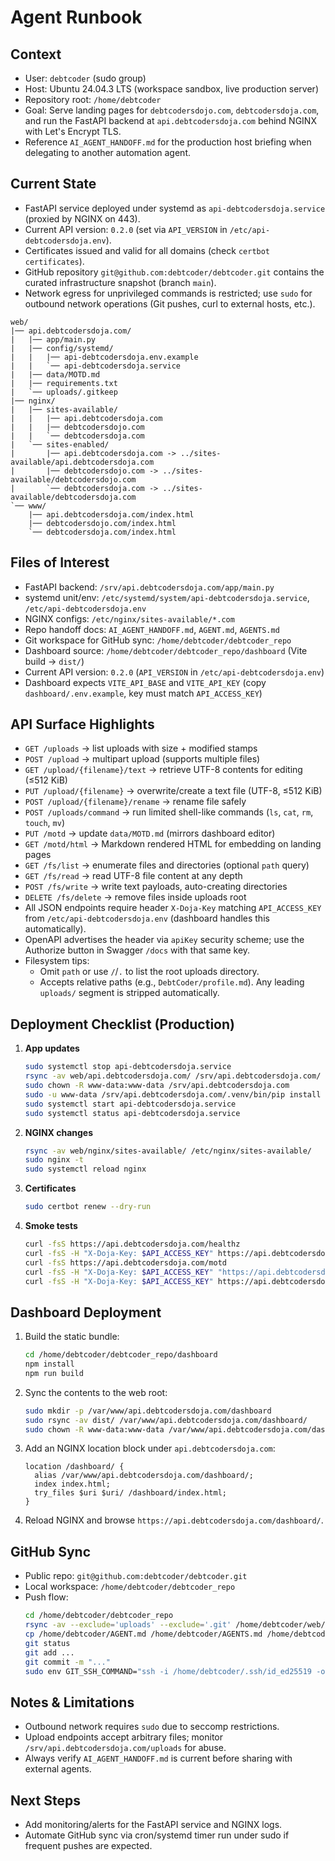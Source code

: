 # Agent Runbook

## Context
- User: `debtcoder` (sudo group)
- Host: Ubuntu 24.04.3 LTS (workspace sandbox, live production server)
- Repository root: `/home/debtcoder`
- Goal: Serve landing pages for `debtcodersdojo.com`, `debtcodersdoja.com`, and run the FastAPI backend at `api.debtcodersdoja.com` behind NGINX with Let's Encrypt TLS.
- Reference `AI_AGENT_HANDOFF.md` for the production host briefing when delegating to another automation agent.

## Current State
- FastAPI service deployed under systemd as `api-debtcodersdoja.service` (proxied by NGINX on 443).
- Current API version: `0.2.0` (set via `API_VERSION` in `/etc/api-debtcodersdoja.env`).
- Certificates issued and valid for all domains (check `certbot certificates`).
- GitHub repository `git@github.com:debtcoder/debtcoder.git` contains the curated infrastructure snapshot (branch `main`).
- Network egress for unprivileged commands is restricted; use `sudo` for outbound network operations (Git pushes, curl to external hosts, etc.).

```
web/
|── api.debtcodersdoja.com/
|   |── app/main.py
|   |── config/systemd/
|   |   |── api-debtcodersdoja.env.example
|   |   `── api-debtcodersdoja.service
|   |── data/MOTD.md
|   |── requirements.txt
|   `── uploads/.gitkeep
|── nginx/
|   |── sites-available/
|   |   |── api.debtcodersdoja.com
|   |   |── debtcodersdojo.com
|   |   `── debtcodersdoja.com
|   `── sites-enabled/
|       |── api.debtcodersdoja.com -> ../sites-available/api.debtcodersdoja.com
|       |── debtcodersdojo.com -> ../sites-available/debtcodersdojo.com
|       `── debtcodersdoja.com -> ../sites-available/debtcodersdoja.com
`── www/
    |── api.debtcodersdoja.com/index.html
    |── debtcodersdojo.com/index.html
    `── debtcodersdoja.com/index.html
```

## Files of Interest
- FastAPI backend: `/srv/api.debtcodersdoja.com/app/main.py`
- systemd unit/env: `/etc/systemd/system/api-debtcodersdoja.service`, `/etc/api-debtcodersdoja.env`
- NGINX configs: `/etc/nginx/sites-available/*.com`
- Repo handoff docs: `AI_AGENT_HANDOFF.md`, `AGENT.md`, `AGENTS.md`
- Git workspace for GitHub sync: `/home/debtcoder/debtcoder_repo`
- Dashboard source: `/home/debtcoder/debtcoder_repo/dashboard` (Vite build → `dist/`)
- Current API version: `0.2.0` (`API_VERSION` in `/etc/api-debtcodersdoja.env`)
- Dashboard expects `VITE_API_BASE` and `VITE_API_KEY` (copy `dashboard/.env.example`, key must match `API_ACCESS_KEY`)

## API Surface Highlights
- `GET /uploads` → list uploads with size + modified stamps
- `POST /upload` → multipart upload (supports multiple files)
- `GET /upload/{filename}/text` → retrieve UTF-8 contents for editing (≤512 KiB)
- `PUT /upload/{filename}` → overwrite/create a text file (UTF-8, ≤512 KiB)
- `POST /upload/{filename}/rename` → rename file safely
- `POST /uploads/command` → run limited shell-like commands (`ls`, `cat`, `rm`, `touch`, `mv`)
- `PUT /motd` → update `data/MOTD.md` (mirrors dashboard editor)
- `GET /motd/html` → Markdown rendered HTML for embedding on landing pages
- `GET /fs/list` → enumerate files and directories (optional `path` query)
- `GET /fs/read` → read UTF-8 file content at any depth
- `POST /fs/write` → write text payloads, auto-creating directories
- `DELETE /fs/delete` → remove files inside uploads root
- All JSON endpoints require header `X-Doja-Key` matching `API_ACCESS_KEY` from `/etc/api-debtcodersdoja.env` (dashboard handles this automatically).
- OpenAPI advertises the header via `apiKey` security scheme; use the Authorize button in Swagger `/docs` with that same key.
- Filesystem tips:
  - Omit `path` or use `/`/`.` to list the root uploads directory.
  - Accepts relative paths (e.g., `DebtCoder/profile.md`). Any leading `uploads/` segment is stripped automatically.

## Deployment Checklist (Production)
1. **App updates**
   ```bash
   sudo systemctl stop api-debtcodersdoja.service
   rsync -av web/api.debtcodersdoja.com/ /srv/api.debtcodersdoja.com/
   sudo chown -R www-data:www-data /srv/api.debtcodersdoja.com
   sudo -u www-data /srv/api.debtcodersdoja.com/.venv/bin/pip install -r /srv/api.debtcodersdoja.com/requirements.txt
   sudo systemctl start api-debtcodersdoja.service
   sudo systemctl status api-debtcodersdoja.service
   ```
2. **NGINX changes**
   ```bash
   rsync -av web/nginx/sites-available/ /etc/nginx/sites-available/
   sudo nginx -t
   sudo systemctl reload nginx
   ```
3. **Certificates**
   ```bash
   sudo certbot renew --dry-run
   ```
4. **Smoke tests**
   ```bash
   curl -fsS https://api.debtcodersdoja.com/healthz
   curl -fsS -H "X-Doja-Key: $API_ACCESS_KEY" https://api.debtcodersdoja.com/diagnostics
   curl -fsS https://api.debtcodersdoja.com/motd
   curl -fsS -H "X-Doja-Key: $API_ACCESS_KEY" "https://api.debtcodersdoja.com/duckduckgo?q=openai"
   curl -fsS -H "X-Doja-Key: $API_ACCESS_KEY" https://api.debtcodersdoja.com/uploads
   ```

## Dashboard Deployment
1. Build the static bundle:
   ```bash
   cd /home/debtcoder/debtcoder_repo/dashboard
   npm install
   npm run build
   ```
2. Sync the contents to the web root:
   ```bash
   sudo mkdir -p /var/www/api.debtcodersdoja.com/dashboard
   sudo rsync -av dist/ /var/www/api.debtcodersdoja.com/dashboard/
   sudo chown -R www-data:www-data /var/www/api.debtcodersdoja.com/dashboard
   ```
3. Add an NGINX location block under `api.debtcodersdoja.com`:
   ```nginx
   location /dashboard/ {
     alias /var/www/api.debtcodersdoja.com/dashboard/;
     index index.html;
     try_files $uri $uri/ /dashboard/index.html;
   }
   ```
4. Reload NGINX and browse `https://api.debtcodersdoja.com/dashboard/`.

## GitHub Sync
- Public repo: `git@github.com:debtcoder/debtcoder.git`
- Local workspace: `/home/debtcoder/debtcoder_repo`
- Push flow:
  ```bash
  cd /home/debtcoder/debtcoder_repo
  rsync -av --exclude='uploads' --exclude='.git' /home/debtcoder/web/ ./web/
  cp /home/debtcoder/AGENT.md /home/debtcoder/AGENTS.md /home/debtcoder/AI_AGENT_HANDOFF.md ./
  git status
  git add ...
  git commit -m "..."
  sudo env GIT_SSH_COMMAND="ssh -i /home/debtcoder/.ssh/id_ed25519 -o StrictHostKeyChecking=accept-new" git push
  ```

## Notes & Limitations
- Outbound network requires `sudo` due to seccomp restrictions.
- Upload endpoints accept arbitrary files; monitor `/srv/api.debtcodersdoja.com/uploads` for abuse.
- Always verify `AI_AGENT_HANDOFF.md` is current before sharing with external agents.

## Next Steps
- Add monitoring/alerts for the FastAPI service and NGINX logs.
- Automate GitHub sync via cron/systemd timer run under sudo if frequent pushes are expected.
